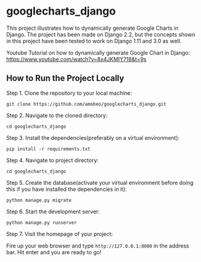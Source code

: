 # googlecharts_django
This project illustrates how to dynamically generate Google Charts in Django.
The project has been made on Django 2.2, but the concepts shown in this project have been tested to work on Django 1.11 and 3.0 as well.

Youtube Tutorial on how to dynamically generate Google Chart in Django: 
https://www.youtube.com/watch?v=8x4JKMIY718&t=9s

## How to Run the Project Locally

Step 1. Clone the repository to your local machine:

```git clone https://github.com/amobeo/googlecharts_django.git```

Step 2. Navigate to the cloned directory:

```cd googlecharts_django```

Step 3. Install the dependencies(preferably on a virtual environment):

```pip install -r requirements.txt```

Step 4. Navigate to project directory:

```cd googlecharts_django```

Step 5. Create the database(activate your virtual environment before doing this if you have installed the dependencies in it):

```python manage.py migrate```

Step 6. Start the development server:

```python manage.py runserver```

Step 7. Visit the homepage of your project:

Fire up your web browser and type `http://127.0.0.1:8000` in the address bar. Hit enter and you are ready to go!
